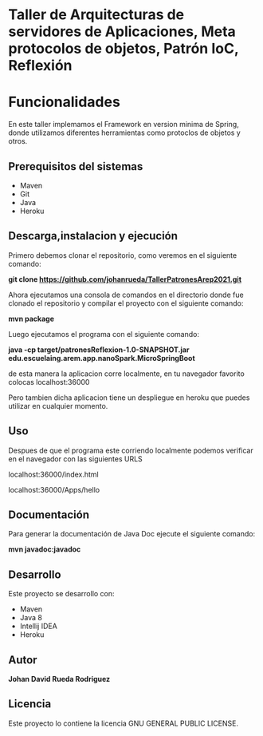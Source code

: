 # Taller de Arquitecturas de servidores de Aplicaciones, Meta protocolos de objetos, Patrón IoC, Reflexión

# Funcionalidades
En este taller implemamos el Framework en version minima de Spring, donde utilizamos diferentes herramientas como protoclos de objetos y otros.


## Prerequisitos del sistemas
* Maven
* Git
* Java
* Heroku

## Descarga,instalacion y ejecución
Primero debemos clonar el repositorio, como veremos en el siguiente comando:

**git clone https://github.com/johanrueda/TallerPatronesArep2021.git**

Ahora ejecutamos una consola de comandos en el directorio donde fue clonado el repositorio y compilar el proyecto con el siguiente comando:

**mvn package**

Luego ejecutamos el programa con el siguiente comando:

**java -cp target/patronesReflexion-1.0-SNAPSHOT.jar edu.escuelaing.arem.app.nanoSpark.MicroSpringBoot**

de esta manera la aplicacion corre localmente, en tu navegador favorito colocas localhost:36000

Pero tambien dicha aplicacion tiene un despliegue en heroku que puedes utilizar en cualquier momento.

## Uso

Despues de que el programa este corriendo localmente podemos verificar en el navegador con las siguientes URLS

localhost:36000/index.html

localhost:36000/Apps/hello

## Documentación

Para generar la documentación de Java Doc ejecute el siguiente comando:

**mvn javadoc:javadoc**

## Desarrollo

Este proyecto se desarrollo con:
* Maven
* Java 8
* Intellij IDEA
* Heroku

## Autor

**Johan David Rueda Rodriguez**

## Licencia
Este proyecto lo contiene la licencia GNU GENERAL PUBLIC LICENSE.
